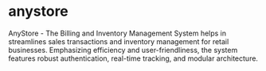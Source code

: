 # anystore
AnyStore - The Billing and Inventory Management System helps in streamlines sales transactions and inventory management for retail businesses. Emphasizing efficiency and user-friendliness, the system features robust authentication, real-time tracking, and modular architecture.
